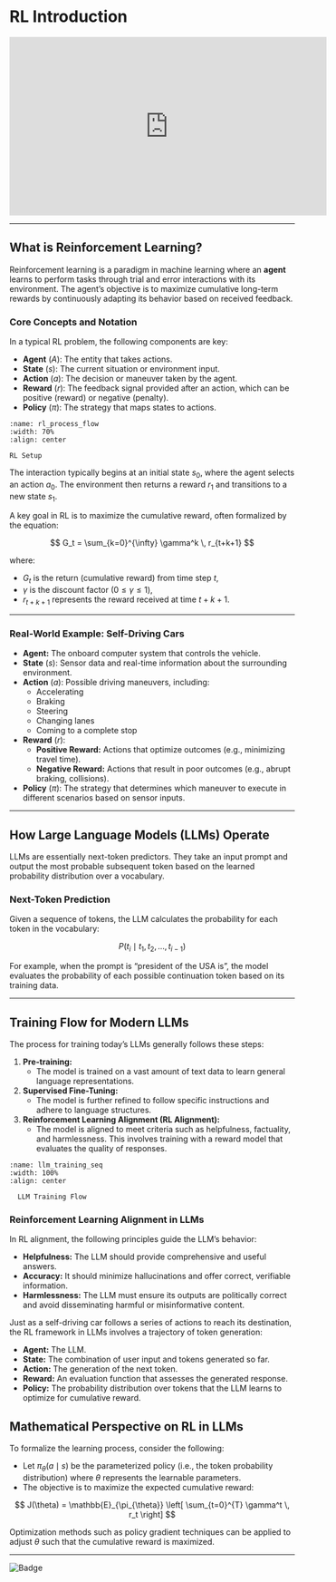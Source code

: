 # RL Introduction

[//]: # (This chapter explores the role of reinforcement learning &#40;RL&#41; in the development of large language models &#40;LLMs&#41;. It is designed for data scientists looking to understand both the theoretical underpinnings and practical implementations of RL in modern AI systems. We will cover the basics of reinforcement learning, provide a real-world example with self-driving cars, and then delve into how LLMs are trained and aligned using RL principles.)
<!-- YouTube Video Embed at the Top -->
<div align="center">
  <iframe width="560" height="315" src="https://www.youtube.com/embed/I2sN1RmON4I" title="Reinforcement Learning for LLMs: Introduction" frameborder="0" allow="accelerometer; autoplay; clipboard-write; encrypted-media; gyroscope; picture-in-picture" allowfullscreen></iframe>
</div>

---

## What is Reinforcement Learning?

Reinforcement learning is a paradigm in machine learning where an **agent** learns to perform tasks through trial and error interactions with its environment. The agent’s objective is to maximize cumulative long-term rewards by continuously adapting its behavior based on received feedback.

### Core Concepts and Notation

In a typical RL problem, the following components are key:

- **Agent** ($A$): The entity that takes actions.
- **State** ($s$): The current situation or environment input.
- **Action** ($a$): The decision or maneuver taken by the agent.
- **Reward** ($r$): The feedback signal provided after an action, which can be positive (reward) or negative (penalty).
- **Policy** ($\pi$): The strategy that maps states to actions.

```{figure} images/rl_process_flow.png
:name: rl_process_flow
:width: 70%
:align: center

RL Setup
```

The interaction typically begins at an initial state $s_0$, where the agent selects an action $a_0$. The environment then returns a reward $r_1$ and transitions to a new state $s_1$.

A key goal in RL is to maximize the cumulative reward, often formalized by the equation:

$$
G_t = \sum_{k=0}^{\infty} \gamma^k \, r_{t+k+1}
$$

where:
- $G_t$ is the return (cumulative reward) from time step $t$,
- $\gamma$ is the discount factor ($0 \leq \gamma \leq 1$),
- $r_{t+k+1}$ represents the reward received at time $t+k+1$.

---

### Real-World Example: Self-Driving Cars

- **Agent:** The onboard computer system that controls the vehicle.
- **State** ($s$): Sensor data and real-time information about the surrounding environment.
- **Action** ($a$): Possible driving maneuvers, including:
  - Accelerating
  - Braking
  - Steering
  - Changing lanes
  - Coming to a complete stop
- **Reward** ($r$): 
  - **Positive Reward:** Actions that optimize outcomes (e.g., minimizing travel time).
  - **Negative Reward:** Actions that result in poor outcomes (e.g., abrupt braking, collisions).
- **Policy** ($\pi$): The strategy that determines which maneuver to execute in different scenarios based on sensor inputs.


---

## How Large Language Models (LLMs) Operate

LLMs are essentially next-token predictors. They take an input prompt and output the most probable subsequent token based on the learned probability distribution over a vocabulary.

### Next-Token Prediction

Given a sequence of tokens, the LLM calculates the probability for each token in the vocabulary:

$$
P\bigl(t_i \mid t_1, t_2, \ldots, t_{i-1}\bigr)
$$

For example, when the prompt is “president of the USA is”, the model evaluates the probability of each possible continuation token based on its training data.

[//]: # (> **Image:** [LLM Next-Token Prediction]&#40;https://example.com/llm_next_token.png&#41;)

---

## Training Flow for Modern LLMs

The process for training today’s LLMs generally follows these steps:

1. **Pre-training:**
   - The model is trained on a vast amount of text data to learn general language representations.
2. **Supervised Fine-Tuning:**
   - The model is further refined to follow specific instructions and adhere to language structures.
3. **Reinforcement Learning Alignment (RL Alignment):**
   - The model is aligned to meet criteria such as helpfulness, factuality, and harmlessness. This involves training with a reward model that evaluates the quality of responses.

```{figure} images/llm_training_seq.png
:name: llm_training_seq
:width: 100%
:align: center

  LLM Training Flow
```

### Reinforcement Learning Alignment in LLMs

In RL alignment, the following principles guide the LLM’s behavior:

- **Helpfulness:** The LLM should provide comprehensive and useful answers.
- **Accuracy:** It should minimize hallucinations and offer correct, verifiable information.
- **Harmlessness:** The LLM must ensure its outputs are politically correct and avoid disseminating harmful or misinformative content.

Just as a self-driving car follows a series of actions to reach its destination, the RL framework in LLMs involves a trajectory of token generation:

- **Agent:** The LLM.
- **State:** The combination of user input and tokens generated so far.
- **Action:** The generation of the next token.
- **Reward:** An evaluation function that assesses the generated response.
- **Policy:** The probability distribution over tokens that the LLM learns to optimize for cumulative reward.

## Mathematical Perspective on RL in LLMs

To formalize the learning process, consider the following:
- Let $\pi_{\theta}(a \mid s)$ be the parameterized policy (i.e., the token probability distribution) where $\theta$ represents the learnable parameters.
- The objective is to maximize the expected cumulative reward:

$$
J(\theta) = \mathbb{E}_{\pi_{\theta}} \left[ \sum_{t=0}^{T} \gamma^t \, r_t \right]
$$


Optimization methods such as policy gradient techniques can be applied to adjust $\theta$ such that the cumulative reward is maximized.

---


[//]: # (*End of Chapter*)

![Badge](https://hitscounter.dev/api/hit?url=https%3A%2F%2Fbajajra.github.io%2Fmachinamasquerade%2Frl_llm_intro.html&label=Visitors&icon=clipboard-data&color=%23ab296a&message=&style=for-the-badge&tz=UTC)

